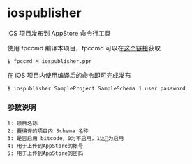 # iospublisher

iOS 项目发布到 AppStore 命令行工具

使用 fpccmd 编译本项目，fpccmd 可以在[这个链接](https://github.com/rarnu/fpccmd)获取

```
$ fpccmd M iospublisher.ppr
```

在 iOS 项目内使用编译后的命令即可完成发布

```
$ iospublisher SampleProject SampleSchema 1 user password
```

### 参数说明

```
1: 项目名称
2: 要编译的项目内 Schema 名称
3: 是否启用 bitcode，0为不启用，1这为启用
4: 用于上传到AppStore的帐号
5: 用于上传到AppStore的密码
```


